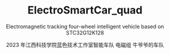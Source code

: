 <h1 align="center"> ElectroSmartCar_quad </h1>
<p align="center"> Electromagnetic tracking four-wheel intelligent vehicle based on STC32G12K128 </p>
<p align="center">
  2023 年江西科技学院蓝色技术工作室智能车队 电磁组 牛爷爷的车队
</p>
